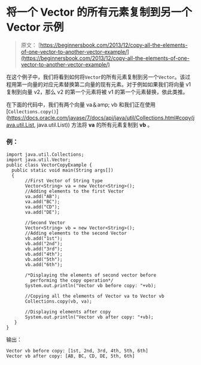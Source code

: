 # 将一个 Vector 的所有元素复制到另一个 Vector 示例

> 原文： [https://beginnersbook.com/2013/12/copy-all-the-elements-of-one-vector-to-another-vector-example/](https://beginnersbook.com/2013/12/copy-all-the-elements-of-one-vector-to-another-vector-example/)

在这个例子中，我们将看到如何将`Vector`的所有元素复制到另一个`Vector`。该过程用第一向量的对应元素替换第二向量的现有元素。对于例如如果我们将向量 v1 复制到向量 v2，那么 v2 的第一个元素将被 v1 的第一个元素替换，依此类推。

在下面的代码中，我们有两个向量 va＆amp; vb 和我们正在使用 [`Collections.copy()`](https://docs.oracle.com/javase/7/docs/api/java/util/Collections.html#copy(java.util.List, java.util.List)) 方法将 **va** 的所有元素复制到 **vb** 。

### 例：

```
import java.util.Collections;
import java.util.Vector;
public class VectorCopyExample {
  public static void main(String args[])
  { 
       //First Vector of String type
       Vector<String> va = new Vector<String>();
       //Adding elements to the first Vector
       va.add("AB");
       va.add("BC");
       va.add("CD");
       va.add("DE");

       //Second Vector
       Vector<String> vb = new Vector<String>();
       //Adding elements to the second Vector
       vb.add("1st");
       vb.add("2nd");
       vb.add("3rd");
       vb.add("4th");
       vb.add("5th");
       vb.add("6th");

       /*Displaying the elements of second vector before
         performing the copy operation*/
       System.out.println("Vector vb before copy: "+vb);

       //Copying all the elements of Vector va to Vector vb
       Collections.copy(vb, va);

       //Displaying elements after copy
       System.out.println("Vector vb after copy: "+vb);
   }
}
```

输出：

```
Vector vb before copy: [1st, 2nd, 3rd, 4th, 5th, 6th]
Vector vb after copy: [AB, BC, CD, DE, 5th, 6th]
```